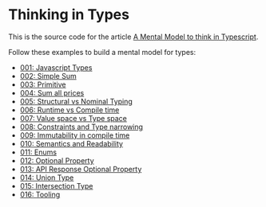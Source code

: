 # Thinking in Types

This is the source code for the article [A Mental Model to think in Typescript](https://leandrotk.github.io/tk/2020/07/a-mental-model-to-think-in-typescript/index.html).

Follow these examples to build a mental model for types:

- [001: Javascript Types](https://github.com/leandrotk/thinking-in-types/blob/master/001-javascript-types.ts)
- [002: Simple Sum](https://github.com/leandrotk/thinking-in-types/blob/master/002-simple-sum.ts)
- [003: Primitive](https://github.com/leandrotk/thinking-in-types/blob/master/003-primitive.ts)
- [004: Sum all prices](https://github.com/leandrotk/thinking-in-types/blob/master/004-sum-all-prices.ts)
- [005: Structural vs Nominal Typing](https://github.com/leandrotk/thinking-in-types/blob/master/005-structural-vs-nominal-typying.ts)
- [006: Runtime vs Compile time](https://github.com/leandrotk/thinking-in-types/blob/master/006-runtime-vs-compile-time.ts)
- [007: Value space vs Type space](https://github.com/leandrotk/thinking-in-types/blob/master/007-value-space-vs-type-space.ts)
- [008: Constraints and Type narrowing](https://github.com/leandrotk/thinking-in-types/blob/master/008-constraints-and-type-narrowing.ts)
- [009: Immutability in compile time](https://github.com/leandrotk/thinking-in-types/blob/master/009-immutability-in-compile-time.ts)
- [010: Semantics and Readability](https://github.com/leandrotk/thinking-in-types/blob/master/010-semantics-and-readability.ts)
- [011: Enums](https://github.com/leandrotk/thinking-in-types/blob/master/011-enums.tsx)
- [012: Optional Property](https://github.com/leandrotk/thinking-in-types/blob/master/012-optional-properties.ts)
- [013: API Response Optional Property](https://github.com/leandrotk/thinking-in-types/blob/master/013-api-response-optional-property.ts)
- [014: Union Type](https://github.com/leandrotk/thinking-in-types/blob/master/014-union-type.ts)
- [015: Intersection Type](https://github.com/leandrotk/thinking-in-types/blob/master/015-intersection-type.ts)
- [016: Tooling](https://github.com/leandrotk/thinking-in-types/blob/master/016-tooling.ts)
